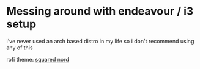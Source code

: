 # Messing around with endeavour / i3 setup

i've never used an arch based distro in my life
so i don't recommend using any of this

rofi theme: [squared nord](https://github.com/newmanls/rofi-themes-collection)


